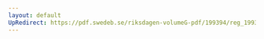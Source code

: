 ```yaml
---
layout: default
UpRedirect: https://pdf.swedeb.se/riksdagen-volumeG-pdf/199394/reg_199394/reg_199394_0248.pdf
---
```

